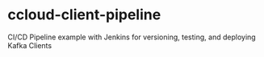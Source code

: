 # ccloud-client-pipeline
CI/CD Pipeline example with Jenkins for versioning, testing, and deploying Kafka Clients
